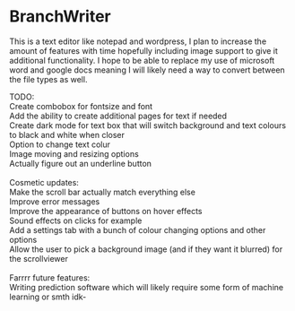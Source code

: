 # BranchWriter
This is a text editor like notepad and wordpress, I plan to increase the amount of features with time hopefully including image support to give it additional functionality. I hope to be able to replace my use of microsoft word and google docs meaning I will likely need a way to convert between the file types as well.

TODO:<br>
    Create combobox for fontsize and font<br>
    Add the ability to create additional pages for text if needed<br>
    Create dark mode for text box that will switch background and text colours to black and white when closer<br>
    Option to change text colur<br>
    Image moving and resizing options<br>
    Actually figure out an underline button<br>
    <br>
  Cosmetic updates:<br>
    Make the scroll bar actually match everything else<br>
    Improve error messages<br>
    Improve the appearance of buttons on hover effects<br>
    Sound effects on clicks for example<br>
    Add a settings tab with a bunch of colour changing options and other options<br>
    Allow the user to pick a background image (and if they want it blurred) for the scrollviewer <br>
    <br>
  Farrrr future features:<br>
      Writing prediction software which will likely require some form of machine learning or smth idk-
